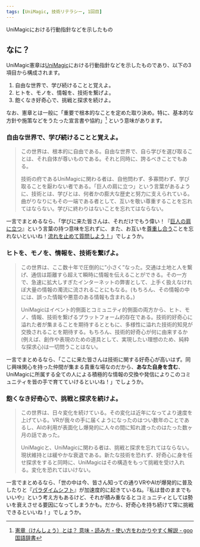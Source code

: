 ```yaml
---
tags: [UniMagic, 技術リテラシー, 1回目]
---
```


UniMagicにおける行動指針などを示したもの

## なに？

UniMagic憲章は[UniMagic](/docs/索引/STU/UniMagic)における行動指針などを示したものであり、以下の3項目から構成されます。

1. 自由な世界で、学び続けることと覚えよ。
2. ヒトを、モノを、情報を、技術を繋げよ。
3. 飽くなき好奇心で、挑戦と探求を続けよ。

なお、憲章とは一般に「重要で根本的なことを定めた取り決め。特に、基本的な方針や施策などをうたった宣言書や協約」[^1] という意味があります。

### 自由な世界で、学び続けることと覚えよ。

> この世界は、根本的に自由である。自由な世界で、自ら学びを選び取ることは、それ自体が尊いものである。それと同時に、誇るべきことでもある。
>
> 技術の府であるUniMagicに関わる者は、自他問わず、多寡問わず、学び取ることを厭わない者である。「巨人の肩に立つ」という言葉があるように、技術とは、学びとは、何者かの膨大な歴史と努力に支えられている。曲がりなりにもその一端である者として、互いを敬い尊重することを忘れてはならない。学びに終わりはないことを忘れてはならない。

一言でまとめるなら、「学びに来た皆さんは、それだけでもう偉い！『[巨人の肩に立つ](/docs/索引/か行/巨人の肩に立つ)』という言葉の持つ意味を忘れずに、また、お互いを[尊重し合う](/docs/索引/さ行/尊重し合う)ことを忘れないといいね！[流れを止めて質問しよう！](/docs/索引/な行/流れを止めて質問する)」でしょうか。

### ヒトを、モノを、情報を、技術を繋げよ。

> この世界は、ここ数十年で圧倒的に”小さく”なった。交通は土地と人を繋げ、通信は距離すら超えて瞬時に情報を伝えることができる。その一方で、急速に拡大しすぎたインターネットの弊害として、上手く扱えなけれぼ大量の情報の濁流に流されることにもなる。(もちろん、その情報の中には、誤った情報や悪意のある情報も含まれる。)
>
> UniMagicはイベント的側面とコミュニティ的側面の両方から、ヒト、モノ、情報、技術を繋げるプラットフォーム的存在である。技術的好奇心に溢れた者が集まることを期待するとともに、多様性に溢れた技術的知見が交換されることを期待する。もちろん、技術的好奇心が何に由来するか(例えば、創作や表現のための道具として、実現したい理想のため、純粋な探求心)は一切問うことはない。

一言でまとめるなら、「ここに来た皆さんは技術に関する好奇心が高いはず。同じ興味関心を持った仲間が集まる貴重な場なのだから、**あなた自身を含む**、UniMagicに所属する全ての人による積極的な情報の交換や発信によりこのコミュニティを皆の手で育てていけるといいね！」でしょうか。

### 飽くなき好奇心で、挑戦と探求を続けよ。

> この世界は、日々変化を続けている。その変化は近年になってより速度を上げている。VRが我々の手に届くようになったのはつい数年のことであるし、AIの利用が表面化し爆発的に人々の間に知れ渡ったのはたった数ヶ月の話であった。
>
> UniMagicと、UniMagicに関わる者は、挑戦と探求を忘れてはならない。現状維持とは緩やかな衰退である。新たな技術を恐れず、好奇心に身を任せ探求をすると同時に、UniMagicはその構造をもって挑戦を受け入れる。変化を恐れてはいけない。

一言でまとめるなら、「世の中は今、皆さん知っての通りVRやAIが爆発的に普及したりと『[パラダイムシフト](/docs/索引/は行/パラダイムシフト)』が加速度的に起きているね。『私は昔のままでもいいや』という考え方もあるけど、それが積み重なるとコミュニティとしては勢いを衰えさせる要因になってしまうかも。だから、好奇心を持ち続けて常に挑戦できるといいね！」でしょうか。

[^1]: [憲章（けんしょう）とは？ 意味・読み方・使い方をわかりやすく解説 - goo国語辞書](https://dictionary.goo.ne.jp/word/憲章/)
